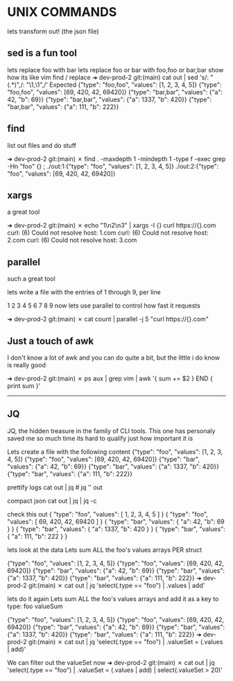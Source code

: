 # UNIX COMMANDS

lets transform out! (the json file)
## sed is a fun tool

lets replace foo with bar
lets replace foo or bar with foo,foo or bar,bar
show how its like vim find / replace
➜  dev-prod-2 git:(main) cat out | sed 's/: "\(.*\)",/: "\1,\1",/'
Expected
{"type": "foo,foo", "values": [1, 2, 3, 4, 5]}
{"type": "foo,foo", "values": [69, 420, 42, 69420]}
{"type": "bar,bar", "values": {"a": 42, "b": 69}}
{"type": "bar,bar", "values": {"a": 1337, "b": 420}}
{"type": "bar,bar", "values": {"a": 111, "b": 222}}

## find
list out files and do stuff

➜  dev-prod-2 git:(main) ✗ find . -maxdepth 1 -mindepth 1 -type f -exec grep -Hn "foo" {} \;
./out:1:{"type": "foo", "values": [1, 2, 3, 4, 5]}
./out:2:{"type": "foo", "values": [69, 420, 42, 69420]}   

## xargs
a great tool

➜  dev-prod-2 git:(main) ✗ echo "1\n2\n3" | xargs -I {} curl https://{}.com
curl: (6) Could not resolve host: 1.com
curl: (6) Could not resolve host: 2.com
curl: (6) Could not resolve host: 3.com

## parallel
such a great tool

lets write a file with the entries of 1 through 9, per line

1
2
3
4
5
6
7
8
9
now lets use parallel to control how fast it requests

➜  dev-prod-2 git:(main) ✗ cat count | parallel -j 5 "curl https://{}.com"


## Just a touch of awk
I don't know a lot of awk and you can do quite a bit, but the little i do know is really good

➜  dev-prod-2 git:(main) ✗ ps aux | grep vim | awk '{ sum += $2 } END { print sum }'


----------------------------------

## JQ
JQ, the hidden treasure in the family of CLI tools. This one has personaly saved me so much time its hard to qualify just how important it is

Lets create a file with the following content
{"type": "foo", "values": [1, 2, 3, 4, 5]}
{"type": "foo", "values": [69, 420, 42, 69420]}
{"type": "bar", "values": {"a": 42, "b": 69}}
{"type": "bar", "values": {"a": 1337, "b": 420}}
{"type": "bar", "values": {"a": 111, "b": 222}}


prettify logs
cat out | jq  # jq '' out


compact json
cat out | jq | jq -c


check this out
{
  "type": "foo",
  "values": [
    1,
    2,
    3,
    4,
    5
  ]
}
{
  "type": "foo",
  "values": [
    69,
    420,
    42,
    69420
  ]
}
{
  "type": "bar",
  "values": {
    "a": 42,
    "b": 69
  }
}
{
  "type": "bar",
  "values": {
    "a": 1337,
    "b": 420
  }
}
{
  "type": "bar",
  "values": {
    "a": 111,
    "b": 222
  }
}


lets look at the data
Lets sum ALL the foo's values arrays PER struct

{"type": "foo", "values": [1, 2, 3, 4, 5]}
{"type": "foo", "values": [69, 420, 42, 69420]}
{"type": "bar", "values": {"a": 42, "b": 69}}
{"type": "bar", "values": {"a": 1337, "b": 420}}
{"type": "bar", "values": {"a": 111, "b": 222}}
➜  dev-prod-2 git:(main) ✗ cat out | jq 'select(.type == "foo") | .values | add'


lets do it again
Lets sum ALL the foo's values arrays and add it as a key to type: foo valueSum

{"type": "foo", "values": [1, 2, 3, 4, 5]}
{"type": "foo", "values": [69, 420, 42, 69420]}
{"type": "bar", "values": {"a": 42, "b": 69}}
{"type": "bar", "values": {"a": 1337, "b": 420}}
{"type": "bar", "values": {"a": 111, "b": 222}}
➜  dev-prod-2 git:(main) ✗ cat out | jq 'select(.type == "foo") | .valueSet = (.values | add)'


We can filter out the valueSet now
➜  dev-prod-2 git:(main) ✗ cat out | jq 'select(.type == "foo") | .valueSet = (.values | add) | select(.valueSet > 20)'
